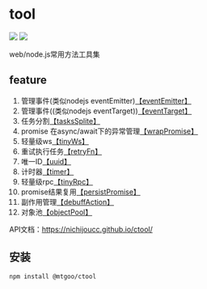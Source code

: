 # tool
[![](https://img.shields.io/badge/npm-0.0.9-blue)](https://www.npmjs.com/package/@mtgoo/ctool)
![](https://img.shields.io/badge/license-MIT-green)

web/node.js常用方法工具集

## feature
1. 管理事件(类似nodejs eventEmitter)[【eventEmitter】](https://nichijoucc.github.io/ctool/classes/eventemitter.html)
2. 管理事件((类似nodejs eventTarget))[【eventTarget】](https://nichijoucc.github.io/ctool/classes/eventtarget.html)
3. 任务分割[【tasksSplite】](https://nichijoucc.github.io/ctool/globals.html#taskssplite)
4. promise 在async/await下的异常管理[【wrapPromise】](https://nichijoucc.github.io/ctool/globals.html#wrappromise)
5. 轻量级ws[【tinyWs】](https://nichijoucc.github.io/ctool/classes/tinyws.html)
6. 重试执行任务[【retryFn】](https://nichijoucc.github.io/ctool/globals.html#retryfn)
7. 唯一ID[【uuid】](https://nichijoucc.github.io/ctool/globals.html#uuid)
8. 计时器[【timer】](https://nichijoucc.github.io/ctool/classes/timer.html)
9. 轻量级rpc[【tinyRpc】](https://nichijoucc.github.io/ctool/classes/tinyrpc_ws.html)
10. promise结果复用[【persistPromise】](https://nichijoucc.github.io/ctool/classes/persistpromise.html)
11. 副作用管理[【debuffAction】](https://nichijoucc.github.io/ctool/classes/debuffaction.html)
12. 对象池[【objectPool】](https://nichijoucc.github.io/ctool/classes/objectpool.html)


API文档：https://nichijoucc.github.io/ctool/

## 安装
``npm install @mtgoo/ctool``
